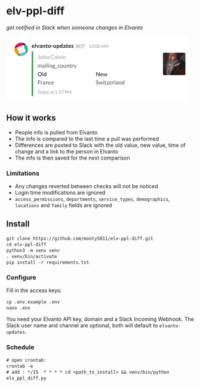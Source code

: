 # elv-ppl-diff

*get notified in Slack when someone changes in Elvanto*

<img src="/example.png?raw=true">

## How it works

* People info is pulled from Elvanto
* The info is compared to the last time a pull was performed
* Differences are posted to Slack with the old value, new value, time of change and a link to the person in Elvanto
* The info is then saved for the next comparison

### Limitations

* Any changes reverted between checks will not be noticed
* Login time modifications are ignored
* `access_permissions`, `departments`, `service_types`, `demographics`, `locations` and `family` fields are ignored

## Install

```
git clone https://github.com/monty5811/elv-ppl-diff.git
cd elv-ppl-diff
python3 -m venv venv
. venv/bin/activate
pip install -r requirements.txt
```

### Configure

Fill in the access keys:

```
cp .env.example .env
nano .env
```

You need your Elvanto API key, domain and a Slack Incoming Webhook.
The Slack user name and channel are optional, both will default to `elvanto-updates`.

### Schedule

```
# open crontab:
crontab -e
# add : */15  * * * * cd <path_to_install> && venv/bin/python elv_ppl_diff.py
```
